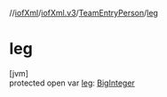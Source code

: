 //[iofXml](../../../index.md)/[iofXml.v3](../index.md)/[TeamEntryPerson](index.md)/[leg](leg.md)

# leg

[jvm]\
protected open var [leg](leg.md): [BigInteger](https://docs.oracle.com/javase/8/docs/api/java/math/BigInteger.html)
